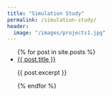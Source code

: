 ```yaml
---
title: "Simulation Study"
permalink: /simulation-study/
header:
  image: "/images/projects1.jpg"
---
```



<ul>
  {% for post in site.posts %}
    <li>
      <a href="{{ post.permalink }}">{{ post.title }}</a>
      <p>{{ post.excerpt }}</p>
    </li>
  {% endfor %}
</ul>